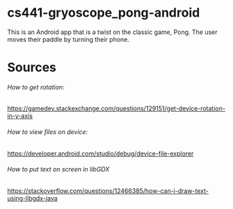# cs441-gryoscope_pong-android

This is an Android app that is a twist on the classic game, Pong. The user moves their paddle by turning their phone.

# Sources

###### How to get rotation:
https://gamedev.stackexchange.com/questions/129151/get-device-rotation-in-y-axis

###### How to view files on device:
https://developer.android.com/studio/debug/device-file-explorer

###### How to put text on screen in libGDX
https://stackoverflow.com/questions/12466385/how-can-i-draw-text-using-libgdx-java
